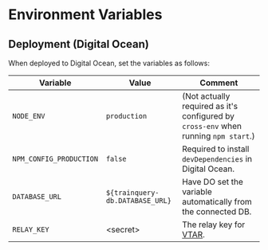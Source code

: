 # Environment Variables

## Deployment (Digital Ocean)

When deployed to Digital Ocean, set the variables as follows:

| Variable                | Value                           | Comment                                                                             |
| ----------------------- | ------------------------------- | ----------------------------------------------------------------------------------- |
| `NODE_ENV`              | `production`                    | (Not actually required as it's configured by `cross-env` when running `npm start`.) |
| `NPM_CONFIG_PRODUCTION` | `false`                         | Required to install `devDependencies` in Digital Ocean.                             |
| `DATABASE_URL`          | `${trainquery-db.DATABASE_URL}` | Have DO set the variable automatically from the connected DB.                       |
| `RELAY_KEY`             | &lt;secret&gt;                  | The relay key for [VTAR](https://github/dan-schel/vic-transport-api-relay).         |
